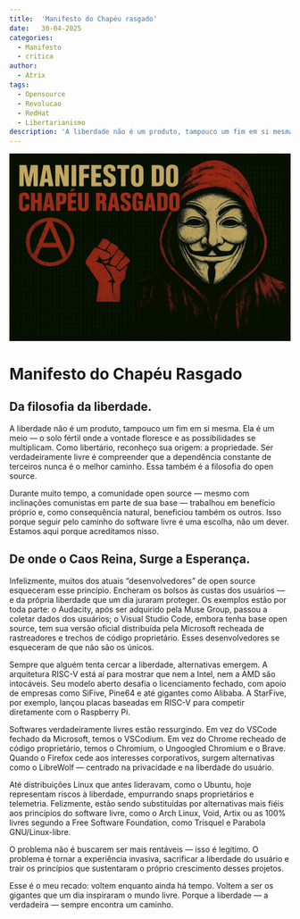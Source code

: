 ```yaml
---
title:  'Manifesto do Chapéu rasgado'
date:   30-04-2025
categories:
  - Manifesto
  - critica
author:
  - Atrix
tags:
  - Opensource
  - Revolucao
  - RedHat
  - Libertarianismo
description: 'A liberdade não é um produto, tampouco um fim em si mesma. Ela é um meio — o solo fértil onde a vontade floresce e as possibilidades se multiplicam. Como libertário, reconheço sua origem: a propriedade. Ser verdadeiramente livre é compreender que a dependência constante de terceiros nunca é o melhor caminho. Essa também é a filosofia do open source.'
---
```


  ![](stuff/Chapeu-rasgado.jpg)

# Manifesto do Chapéu Rasgado

## Da filosofia da liberdade.

A liberdade não é um produto, tampouco um fim em si mesma. Ela é um meio — o solo fértil onde a vontade floresce e as possibilidades se multiplicam. Como libertário, reconheço sua origem: a propriedade. Ser verdadeiramente livre é compreender que a dependência constante de terceiros nunca é o melhor caminho. Essa também é a filosofia do open source.

Durante muito tempo, a comunidade open source — mesmo com inclinações comunistas em parte de sua base — trabalhou em benefício próprio e, como consequência natural, beneficiou também os outros. Isso porque seguir pelo caminho do software livre é uma escolha, não um dever. Estamos aqui porque acreditamos nisso.

## De onde o Caos Reina, Surge a Esperança.

Infelizmente, muitos dos atuais “desenvolvedores” de open source esqueceram esse princípio. Encheram os bolsos às custas dos usuários — e da própria liberdade que um dia juraram proteger. Os exemplos estão por toda parte: o Audacity, após ser adquirido pela Muse Group, passou a coletar dados dos usuários; o Visual Studio Code, embora tenha base open source, tem sua versão oficial distribuída pela Microsoft recheada de rastreadores e trechos de código proprietário. Esses desenvolvedores se esqueceram de que não são os únicos.

Sempre que alguém tenta cercar a liberdade, alternativas emergem. A arquitetura RISC-V está aí para mostrar que nem a Intel, nem a AMD são intocáveis. Seu modelo aberto desafia o licenciamento fechado, com apoio de empresas como SiFive, Pine64 e até gigantes como Alibaba. A StarFive, por exemplo, lançou placas baseadas em RISC-V para competir diretamente com o Raspberry Pi.

Softwares verdadeiramente livres estão ressurgindo. Em vez do VSCode fechado da Microsoft, temos o VSCodium. Em vez do Chrome recheado de código proprietário, temos o Chromium, o Ungoogled Chromium e o Brave. Quando o Firefox cede aos interesses corporativos, surgem alternativas como o LibreWolf — centrado na privacidade e na liberdade do usuário.

Até distribuições Linux que antes lideravam, como o Ubuntu, hoje representam riscos à liberdade, empurrando snaps proprietários e telemetria. Felizmente, estão sendo substituídas por alternativas mais fiéis aos princípios do software livre, como o Arch Linux, Void, Artix ou as 100% livres segundo a Free Software Foundation, como Trisquel e Parabola GNU/Linux-libre.

O problema não é buscarem ser mais rentáveis — isso é legítimo. O problema é tornar a experiência invasiva, sacrificar a liberdade do usuário e trair os princípios que sustentaram o próprio crescimento desses projetos.

Esse é o meu recado: voltem enquanto ainda há tempo. Voltem a ser os gigantes que um dia inspiraram o mundo livre.
Porque a liberdade — a verdadeira — sempre encontra um caminho.
